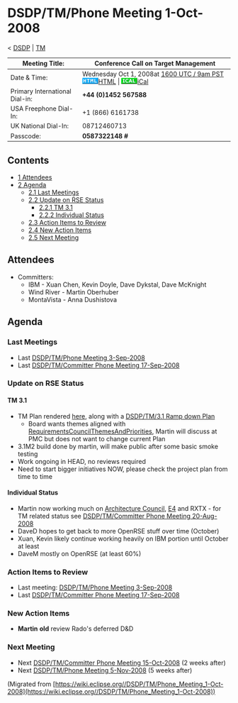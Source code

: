 

DSDP/TM/Phone Meeting 1-Oct-2008
================================

< [DSDP](https://wiki.eclipse.org/DSDP "DSDP")‎ | [TM](./TM "DSDP/TM")

| Meeting Title: | **Conference Call on Target Management** |
| --- | --- |
| Date & Time: | Wednesday Oct 1, 2008at [1600 UTC / 9am PST](http://www.timeanddate.com/worldclock/fixedtime.html?month=10&day=1&year=2008&hour=16&min=00&sec=0&p1=0)   ![Html.gif](./images/Html.gif)[HTML](http://www.google.com/calendar/embed?src=vn70im36r00qeusu8nme50cils@group.calendar.google.com&ctz=Canada/Toronto) \| ![Ical.gif](./images/Ical.gif)[iCal](http://www.google.com/calendar/ical/vn70im36r00qeusu8nme50cils@group.calendar.google.com/public/basic.ics) |
| Primary International Dial-in: | **+44 (0)1452 567588** |
| USA Freephone Dial-In: | +1 (866) 6161738 |
| UK National Dial-In: | 08712460713 |
| Passcode: | **0587322148 #** |

Contents
--------

*   [1 Attendees](#Attendees)
*   [2 Agenda](#Agenda)
    *   [2.1 Last Meetings](#Last-Meetings)
    *   [2.2 Update on RSE Status](#Update-on-RSE-Status)
        *   [2.2.1 TM 3.1](#TM-3.1)
        *   [2.2.2 Individual Status](#Individual-Status)
    *   [2.3 Action Items to Review](#Action-Items-to-Review)
    *   [2.4 New Action Items](#New-Action-Items)
    *   [2.5 Next Meeting](#Next-Meeting)

Attendees
---------

*   Committers:
    *   IBM - Xuan Chen, Kevin Doyle, Dave Dykstal, Dave McKnight
    *   Wind River - Martin Oberhuber
    *   MontaVista - Anna Dushistova

Agenda
------

### Last Meetings

*   Last [DSDP/TM/Phone Meeting 3-Sep-2008](./Phone_Meeting_3-Sep-2008 "DSDP/TM/Phone Meeting 3-Sep-2008")
*   Last [DSDP/TM/Committer Phone Meeting 17-Sep-2008](./Committer_Phone_Meeting_17-Sep-2008 "DSDP/TM/Committer Phone Meeting 17-Sep-2008")

### Update on RSE Status

#### TM 3.1

*   TM Plan rendered [here](https://www.eclipse.org/projects/project-plan.php?projectid=dsdp.tm), along with a [DSDP/TM/3.1 Ramp down Plan](./3.1_Ramp_down_Plan "DSDP/TM/3.1 Ramp down Plan")
    *   Board wants themes aligned with [RequirementsCouncilThemesAndPriorities](./RequirementsCouncilThemesAndPriorities "RequirementsCouncilThemesAndPriorities"), Martin will discuss at PMC but does not want to change current Plan
*   3.1M2 build done by martin, will make public after some basic smoke testing
*   Work ongoing in HEAD, no reviews required
*   Need to start bigger initiatives NOW, please check the project plan from time to time

#### Individual Status

*   Martin now working much on [Architecture Council](https://wiki.eclipse.org/Architecture_Council "Architecture Council"), [E4](https://wiki.eclipse.org/E4 "E4") and RXTX - for TM related status see [DSDP/TM/Committer Phone Meeting 20-Aug-2008](./Committer_Phone_Meeting_20-Aug-2008 "DSDP/TM/Committer Phone Meeting 20-Aug-2008")
*   DaveD hopes to get back to more OpenRSE stuff over time (October)
*   Xuan, Kevin likely continue working heavily on IBM portion until October at least
*   DaveM mostly on OpenRSE (at least 60%)

### Action Items to Review

*   Last meeting: [DSDP/TM/Phone Meeting 3-Sep-2008](./Phone_Meeting_3-Sep-2008 "DSDP/TM/Phone Meeting 3-Sep-2008")
*   Last [DSDP/TM/Committer Phone Meeting 17-Sep-2008](./Committer_Phone_Meeting_17-Sep-2008 "DSDP/TM/Committer Phone Meeting 17-Sep-2008")

### New Action Items

*   **Martin** **old** review Rado's deferred D&D

### Next Meeting

*   Next [DSDP/TM/Committer Phone Meeting 15-Oct-2008](./Committer_Phone_Meeting_15-Oct-2008 "DSDP/TM/Committer Phone Meeting 15-Oct-2008") (2 weeks after)
*   Next [DSDP/TM/Phone Meeting 5-Nov-2008](./Phone_Meeting_5-Nov-2008 "DSDP/TM/Phone Meeting 5-Nov-2008") (5 weeks after)


(Migrated from [https://wiki.eclipse.org//DSDP/TM/Phone_Meeting_1-Oct-2008](https://wiki.eclipse.org//DSDP/TM/Phone_Meeting_1-Oct-2008))
